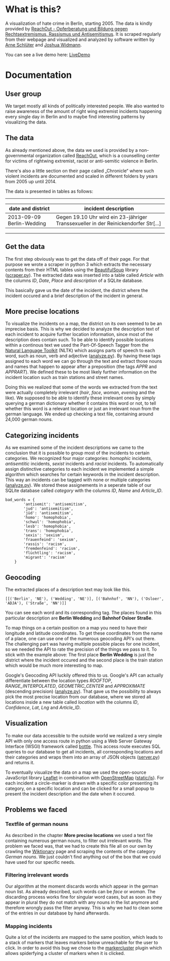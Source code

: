 # What is this?
A visualization of hate crime in Berlin, starting 2005.
The data is kindly provided by [ReachOut - Opferberatung und Bildung gegen Rechtsextremismus, Rassismus und Antisemitismus](http://www.reachoutberlin.de).
It is scraped regularly from their webpage and visualized and analyzed by software written by [Arne Schlüter](https://github.com/aesthaddicts) and [Joshua Widmann](https://github.com/jshwdmnn).

You can see a live demo here: [LiveDemo](http://arne.schlueter.is/working-on/berliner-winter/)

# Documentation
## User group
We target mostly all kinds of politically interested people. We also wanted to raise awareness of the amount of right wing extremist incidents happening every single day in Berlin and to maybe find interesting patterns by visualizing the data.

## The data
As already mentioned above, the data we used is provided by a non-governmental organization called [ReachOut](http://www.reachoutberlin.de), which is a counselling center for victims of rightwing extremist, racist or anti-semitic violence in Berlin.

There's also a little section on their page called „Chronicle“ where such violent incidents are documented and scaled in different folders by years from 2005 up until 2014.

The data is presented in tables as follows:

-------------------------------------------------------------------------------------------------------------------
| date and district         | incident description                                                                |
----------------------------|--------------------------------------------------------------------------------------
| 2013-09-09 Berlin-Wedding | Gegen 19.10 Uhr wird ein 23-jähriger Transsexueller in der Reinickendorfer Str[...] |
-------------------------------------------------------------------------------------------------------------------

## Get the data
The first step obviously was to get the data off of their page. For that purpose we wrote a scraper in python 3 which extracts the necessary contents from their HTML tables using the [BeautifulSoup](http://www.crummy.com/software/BeautifulSoup/) library ([scraper.py](scraper/scraper.py)). The extracted data was inserted into a table called *Article* with the columns *ID*, *Date*, *Place* and *description* of a SQLite database.

This basically gave us the date of the incident, the district where the incident occured and a brief description of the incident in general.

## More precise locations
To visualize the incidents on a map, the district on its own seemed to be an imprecise basis. This is why we decided to analyze the description text of each incident to acquire further location information, since most of the description does contain such. To be able to identify possible locations within a continous text we used the Part-Of-Speech Tagger from the [Natural Language Toolkit](http://www.nltk.org/) (NLTK) which assigns parts of speech to each word, such as noun, verb and adjective ([analyze.py](analyze.py)). By having these tags assigned to each word we can go through the text and extract those nouns and names that happen to appear after a preposition (the tags *APPR* and *APPRART*). We defined these to be most likely further information on the incident location such as train stations and street names.

Doing this we realized that some of the words we extracted from the text were actually completely irrelevant (*hair*, *face*, *woman*, *evening* and the like). We supposed to be able to identify these irrelevant ones by simply querying a german dictionary whether it contains this word or not, to tell whether this word is a relevant location or just an irrelevant noun from the german language. We ended up checking a text file, containing around 24,000 german nouns.

## Categorizing incidents
As we examined some of the incident descriptions we came to the conclusion that it is possible to group most of the incidents to certain categories. We recognized four major categories: *homophic* incidents, *antisemtitic* incidents, *sexist* incidents and *racist* incidents. To automatically assign distinctive categories to each incident we implemented a simple algorithm which searches for certain keywords in the incident description. This way an incidents can be tagged with none or multiple categories ([analyze.py](analyze.py)). We stored these assignements in a seperate table of our SQLite database called *category* with the columns *ID*, *Name* and *Article_ID*.

```
bad_words = {
        'antisemit': 'antisemitism',
        'jud': 'antisemitism',
        'jüd': 'antisemitism',
        'homo': 'homophobia',
        'schwul': 'homophobia',
        'lesb': 'homophobia',
        'trans': 'homophobia',
        'sexis': 'sexism',
        'frauenfeind': 'sexism',
        'rassis': 'racism',
        'fremdenfeind': 'racism',
        'flüchtling': 'racism',
        'migrant': 'racism'
    }
```

## Geocoding
The extracted places of a description text may look like this.
```
[[('Berlin', 'NE'), ('Wedding', 'NE')], [('Bahnhof', 'NN'), ('Osloer', 'ADJA'), ('Straße', 'NN')]]
```

You can see each word and its corresponding tag. The places found in this particular description are **Berlin Wedding** and **Bahnhof Osloer Straße**.

To map things on a certain position on a map you need to have their longitude and latitude coordinates. To get these coordinates from the name of a place, one can use one of the numerous geocoding API's out there. The challenging part was having multiple possible places for one incident, so we needed the API to rate the precision of the things we pass to it. To stick with the example above: The first place **Berlin Wedding** is just the district where the incident occured and the second place is the train station which would be much more interesting to map.

Google's Geocoding API luckily offered this to us. Google's API can actually differentiate between the location types *ROOFTOP*, *RANGE_INTERPOLATED*, *GEOMETRIC_CENTER* and *APPROXIMATE* (descending precision) ([analyze.py](analyze.py)). That gave us the possibility to always pick the most precise location from our database, where we stored all locations inside a new table called *location* with the columns *ID*, *Confidence*, *Lat*, *Lng* and *Article_ID*.

## Visualization
To make our data accessible to the outside world we realized a very simple API with only one access route in python using a Web Server Gateway Interface (WSGI) framework called [bottle](http://bottlepy.org/docs/dev/index.html). This access route executes SQL queries to our database to get all incidents, all corresponding locations and their categories and wraps them into an array of JSON objects ([server.py](server.py)) and returns it.

To eventually visualize the data on a map we used the open-source JavaScript library [Leaflet](http://leafletjs.com/) in combination with [OpenStreetMap](http://www.openstreetmap.org/#map=5/51.500/-0.100) ([static/js](static/js)). For each incident a circle-marker is drawn with a specific color presenting its category, on a specific location and can be clicked for a small popup to present the incident description and the date when it occured.

## Problems we faced
### Textfile of german nouns
As described in the chapter **More precise locations** we used a text file containing numerous german nouns, to filter out irrelevant words. The problem we faced was, that we had to create this file all on our own by crawling the [Wiktionary](http://en.wiktionary.org/w/index.php?title=Category%3AGerman_nouns) page and scraping the contents of the category *German nouns*. We just couldn't find anything out of the box that we could have used for our specific needs.

### Filtering irrelevant words
Our algorithm at the moment discards words which appear in the german noun list. As already described, such words can be *face* or *woman*. The discarding process works fine for singular word cases, but as soon as they appear in plural they do not match with any nouns in the list anymore and therefore wrongly pass the filter anyway. This is why we had to clean some of the entries in our database by hand afterwards.

### Mapping incidents
Quite a lot of the incidents are mapped to the same position, which leads to a stack of markers that leaves markers below unreachable for the user to click. In order to avoid this bug we chose to the [markercluster](https://github.com/Leaflet/Leaflet.markercluster) plugin which allows spiderfying a cluster of markers when it is clicked.

<!-- In order to set up the tables you have to create them first. This is done quite easily using the `python` interpreter:
```python
from models import *
create_tables()
``` -->